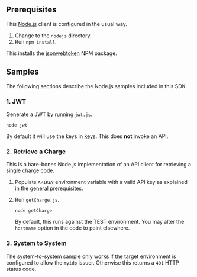 ## Prerequisites

This [Node.js](https://nodejs.org/en/) client is configured in the usual way.

1. Change to the `nodejs` directory.
2. Run `npm install`.

This installs the
[jsonwebtoken](https://www.npmjs.com/package/jsonwebtoken)
NPM package.

## Samples

The following sections describe the Node.js samples included in
this SDK.

### 1. JWT

Generate a JWT by running `jwt.js`.

```
node jwt
```

By default it will use the keys in [keys](../../keys).
This does **not** invoke an API.

### 2. Retrieve a Charge

This is a bare-bones Node.js implementation of an API client for retrieving
a single charge code.

1. Populate `APIKEY` environment variable with a valid API key
   as explained in the [general prerequisites](../readme.md).

2. Run `getCharge.js`.
   ```
   node getCharge
   ```

   By default, this runs against the TEST environment.  You may alter
   the `hostname` option in the code to point elsewhere.

### 3. System to System

The system-to-system sample only works if the target environment is
configured to allow the `myidp` issuer.  Otherwise this returns a
`401` HTTP status code.